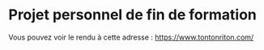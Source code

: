 # Projet personnel de fin de formation

Vous pouvez voir le rendu à cette adresse : https://www.tontonriton.com/
